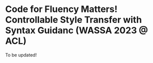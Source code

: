 # Code for Fluency Matters! Controllable Style Transfer with Syntax Guidanc (WASSA 2023 @ ACL)
To be updated!
